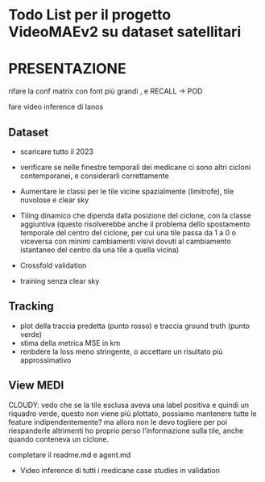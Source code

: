 # Todo List per il progetto VideoMAEv2 su dataset satellitari

# PRESENTAZIONE
rifare la conf matrix con font più grandi , e RECALL -> POD   

fare video inference di Ianos

## Dataset
- scaricare tutto il 2023

- verificare se nelle finestre temporali dei medicane ci sono altri cicloni contemporanei, e considerarli correttamente

- Aumentare le classi per le tile vicine spazialmente (limitrofe), tile nuvolose e clear sky

- Tiling dinamico che dipenda dalla posizione del ciclone, con la classe aggiuntiva (questo risolverebbe anche il problema dello spostamento temporale del centro del ciclone, per cui una tile passa da 1 a 0 o viceversa con minimi cambiamenti visivi dovuti al cambiamento istantaneo del centro da una tile a quella vicina)

- Crossfold validation 

- training senza clear sky


## Tracking
  - plot della traccia predetta (punto rosso) e traccia ground truth (punto verde)
  - stima della metrica MSE in km
  - renbdere la loss meno stringente, o accettare un risultato più approssimativo


## View MEDI
CLOUDY: vedo che se la tile esclusa aveva una label positiva e quindi un riquadro verde, questo non viene più plottato, possiamo mantenere tutte le feature indipendentemente? ma allora non le devo togliere per poi riespanderle altrimenti ho proprio perso l'informazione sulla tile, anche quando conteneva un ciclone.



  completare il readme.md e agent.md

- Video inference di tutti i medicane case studies in validation




